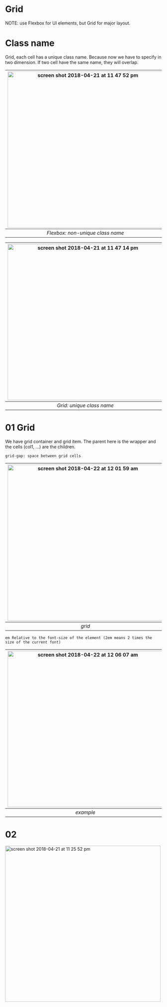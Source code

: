 # Grid

NOTE: use Flexbox for UI elements, but Grid for major layout.

# Class name 
Grid, each cell has a unique class name. Because now we have to specify in two dimension. If two cell have the same name, they will overlap.

| <img width="500" alt="screen shot 2018-04-21 at 11 47 52 pm" src="https://user-images.githubusercontent.com/5876481/39092262-c654eb4c-45be-11e8-9585-31654f7414c0.png"> |
|:--:| 
| *Flexbox: non-unique class name* |

| <img width="500" alt="screen shot 2018-04-21 at 11 47 14 pm" src="https://user-images.githubusercontent.com/5876481/39092261-b7469150-45be-11e8-9272-82f2f873c12a.png"> | 
|:--:| 
| *Grid: unique class name* |
    
# 01 Grid 
We have grid container and grid item. The parent here is the wrapper and the cells (col1, ...) are the children. 

    grid-gap: space between grid cells
    
|<img width="500" alt="screen shot 2018-04-22 at 12 01 59 am" src="https://user-images.githubusercontent.com/5876481/39092362-067f0bc4-45c1-11e8-9c86-1876a01c1f04.png">|
|:--:|
|*grid*|
    
    em Relative to the font-size of the element (2em means 2 times the size of the current font)
    
|<img width="500" alt="screen shot 2018-04-22 at 12 06 07 am" src="https://user-images.githubusercontent.com/5876481/39092364-0c59cf7a-45c1-11e8-9dbd-3c6da96c2cec.png">|
|:--:|
|*example*|
# 02

<img width="500" alt="screen shot 2018-04-21 at 11 25 52 pm" src="https://user-images.githubusercontent.com/5876481/39092148-6fe0a290-45bb-11e8-874d-5b4bd9be15d7.png">


